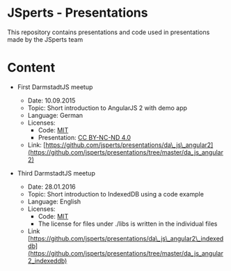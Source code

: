 # JSperts - Presentations
This repository contains presentations and code used in presentations made by the JSperts team

# Content

* First DarmstadtJS meetup
  * Date: 10.09.2015
  * Topic: Short introduction to AngularJS 2 with demo app
  * Language: German
  * Licenses:
    * Code: [MIT](https://github.com/jsperts/presentations/blob/master/da_js_angular2/code/LICENSE)
    * Presentation: [CC BY-NC-ND 4.0](http://creativecommons.org/licenses/by-nc-nd/4.0/)
  * Link: [https://github.com/jsperts/presentations/da\_js\_angular2](https://github.com/jsperts/presentations/tree/master/da_js_angular2)

* Third DarmstadtJS meetup
  * Date: 28.01.2016
  * Topic: Short introduction to IndexedDB using a code example
  * Language: English
  * Licenses:
    * Code: [MIT](https://github.com/jsperts/presentations/blob/master/da_js_angular2_indexeddb/LICENSE)
    * The license for files under ./libs is written in the individual files
  * Link [https://github.com/jsperts/presentations/da\_js\_angular2\_indexeddb](https://github.com/jsperts/presentations/tree/master/da_js_angular2_indexeddb)


